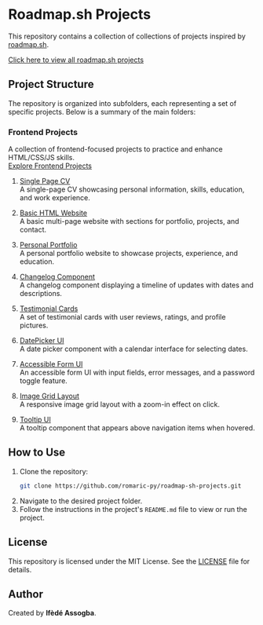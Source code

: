 # Roadmap.sh Projects

This repository contains a collection of collections of projects inspired by [roadmap.sh](https://roadmap.sh/).

[Click here to view all roadmap.sh projects](https://roadmap.sh/projects)

## Project Structure

The repository is organized into subfolders, each representing a set of specific projects. Below is a summary of the main folders:

### Frontend Projects
A collection of frontend-focused projects to practice and enhance HTML/CSS/JS skills.  
[Explore Frontend Projects](./frontend-projects/README.md)

1. [Single Page CV](https://roadmap.sh/projects/single-page-cv)  
   A single-page CV showcasing personal information, skills, education, and work experience.

2. [Basic HTML Website](https://roadmap.sh/projects/basic-html-website)  
   A basic multi-page website with sections for portfolio, projects, and contact.

3. [Personal Portfolio](https://roadmap.sh/projects/portfolio-website)  
   A personal portfolio website to showcase projects, experience, and education.

4. [Changelog Component](https://roadmap.sh/projects/changelog-component)  
   A changelog component displaying a timeline of updates with dates and descriptions.

5. [Testimonial Cards](https://roadmap.sh/projects/testimonial-cards)  
   A set of testimonial cards with user reviews, ratings, and profile pictures.

6. [DatePicker UI](https://roadmap.sh/projects/datepicker-ui)  
   A date picker component with a calendar interface for selecting dates.

7. [Accessible Form UI](https://roadmap.sh/projects/accessible-form-ui)  
   An accessible form UI with input fields, error messages, and a password toggle feature.

8. [Image Grid Layout](https://roadmap.sh/projects/image-grid-layout)  
   A responsive image grid layout with a zoom-in effect on click.

9. [Tooltip UI](https://roadmap.sh/projects/tooltip-ui)  
   A tooltip component that appears above navigation items when hovered.

## How to Use

1. Clone the repository:
   ```bash
   git clone https://github.com/romaric-py/roadmap-sh-projects.git
   ```
2. Navigate to the desired project folder.
3. Follow the instructions in the project's `README.md` file to view or run the project.

## License

This repository is licensed under the MIT License. See the [LICENSE](./LICENSE) file for details.

## Author

Created by **Ifèdé Assogba**.